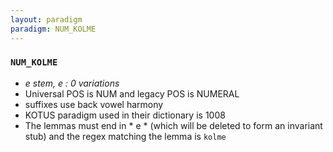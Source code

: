 ```yaml
---
layout: paradigm
paradigm: NUM_KOLME
---
```

### ` NUM_KOLME `

* _e stem, e : 0 variations_
* Universal POS is NUM and legacy POS is NUMERAL
* suffixes use back vowel harmony
* KOTUS paradigm used in their dictionary is 1008
* The lemmas must end in * e * (which will be deleted to form an invariant stub) and the regex matching the lemma is ` kolme `
